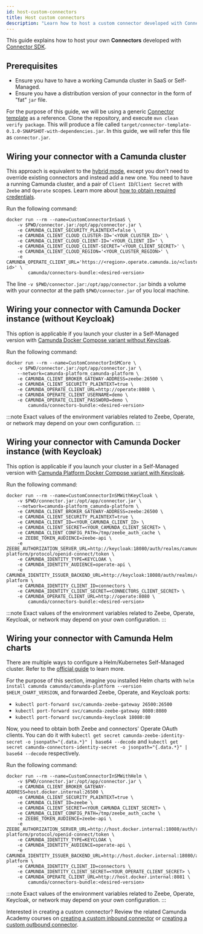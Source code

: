 ```yaml
---
id: host-custom-connectors
title: Host custom connectors
description: "Learn how to host a custom connector developed with Connector SDK."
---
```


This guide explains how to host your own **Connectors** developed with [Connector SDK](/components/connectors/custom-built-connectors/connector-sdk.md).

## Prerequisites

- Ensure you have to have a working Camunda cluster in SaaS or Self-Managed.
- Ensure you have a distribution version of your connector in the form of "fat" `jar` file.

For the purpose of this guide, we will be using a generic [Connector template](https://github.com/camunda/connector-template-outbound)
as a reference. Clone the repository, and execute `mvn clean verify package`.
This will produce a file called `target/connector-template-0.1.0-SNAPSHOT-with-dependencies.jar`. In this guide,
we will refer this file as `connector.jar`.

## Wiring your connector with a Camunda cluster

This approach is equivalent to the [hybrid mode](/components/connectors/use-connectors-in-hybrid-mode.md), except you don't need to override
existing connectors and instead add a new one. You need to have a running Camunda cluster, and a pair
of `Client ID`/`Client Secret` with `Zeebe` and `Operate` scopes.
Learn more about [how to obtain required credentials](/components/console/manage-clusters/manage-api-clients.md).

Run the following command:

```shell
docker run --rm --name=CustomConnectorInSaaS \
    -v $PWD/connector.jar:/opt/app/connector.jar \
    -e CAMUNDA_CLIENT_SECURITY_PLAINTEXT=false \
    -e CAMUNDA_CLIENT_CLOUD_CLUSTER-ID='<YOUR_CLUSTER_ID>' \
    -e CAMUNDA_CLIENT_CLOUD_CLIENT-ID='<YOUR_CLIENT_ID>' \
    -e CAMUNDA_CLIENT_CLOUD_CLIENT-SECRET='<YOUR_CLIENT_SECRET>' \
    -e CAMUNDA_CLIENT_CLOUD_REGION='<YOUR_CLUSTER_REGION>' \
    -e CAMUNDA_OPERATE_CLIENT_URL='https://<region>.operate.camunda.io/<cluster-id>' \
        camunda/connectors-bundle:<desired-version>
```

The line `-v $PWD/connector.jar:/opt/app/connector.jar` binds a volume with your connector at the path `$PWD/connector.jar`
of you local machine.

## Wiring your connector with Camunda Docker instance (without Keycloak)

This option is applicable if you launch your cluster in a Self-Managed version with
[Camunda Docker Compose variant without Keycloak](https://github.com/camunda/camunda-distributions/tree/main/docker-compose).

Run the following command:

```shell
docker run --rm --name=CustomConnectorInSMCore \
    -v $PWD/connector.jar:/opt/app/connector.jar \
    --network=camunda-platform_camunda-platform \
    -e CAMUNDA_CLIENT_BROKER_GATEWAY-ADDRESS=zeebe:26500 \
    -e CAMUNDA_CLIENT_SECURITY_PLAINTEXT=true \
    -e CAMUNDA_OPERATE_CLIENT_URL=http://operate:8080 \
    -e CAMUNDA_OPERATE_CLIENT_USERNAME=demo \
    -e CAMUNDA_OPERATE_CLIENT_PASSWORD=demo \
        camunda/connectors-bundle:<desired-version>
```

:::note
Exact values of the environment variables related to Zeebe, Operate, or network may depend on your own configuration.
:::

## Wiring your connector with Camunda Docker instance (with Keycloak)

This option is applicable if you launch your cluster in a Self-Managed version with
[Camunda Platform Docker Compose variant with Keycloak](https://github.com/camunda/camunda-distributions/tree/main/docker-compose).

Run the following command:

```shell
docker run --rm --name=CustomConnectorInSMWithKeyCloak \
    -v $PWD/connector.jar:/opt/app/connector.jar \
    --network=camunda-platform_camunda-platform \
    -e CAMUNDA_CLIENT_BROKER_GATEWAY-ADDRESS=zeebe:26500 \
    -e CAMUNDA_CLIENT_SECURITY_PLAINTEXT=true \
    -e CAMUNDA_CLIENT_ID=<YOUR_CAMUNDA_CLIENT_ID> \
    -e CAMUNDA_CLIENT_SECRET=<YOUR_CAMUNDA_CLIENT_SECRET> \
    -e CAMUNDA_CLIENT_CONFIG_PATH=/tmp/zeebe_auth_cache \
    -e ZEEBE_TOKEN_AUDIENCE=zeebe-api \
    -e ZEEBE_AUTHORIZATION_SERVER_URL=http://keycloak:18080/auth/realms/camunda-platform/protocol/openid-connect/token \
    -e CAMUNDA_IDENTITY_TYPE=KEYCLOAK \
    -e CAMUNDA_IDENTITY_AUDIENCE=operate-api \
    -e CAMUNDA_IDENTITY_ISSUER_BACKEND_URL=http://keycloak:18080/auth/realms/camunda-platform \
    -e CAMUNDA_IDENTITY_CLIENT_ID=connectors \
    -e CAMUNDA_IDENTITY_CLIENT_SECRET=<CONNECTORS_CLIENT_SECRET> \
    -e CAMUNDA_OPERATE_CLIENT_URL=http://operate:8080 \
        camunda/connectors-bundle:<desired-version>
```

:::note
Exact values of the environment variables related to Zeebe, Operate, Keycloak, or network may depend on
your own configuration.
:::

## Wiring your connector with Camunda Helm charts

There are multiple ways to configure a Helm/Kubernetes Self-Managed cluster.
Refer to the [official guide](/self-managed/setup/overview.md) to learn more.

For the purpose of this section, imagine you installed Helm charts with `helm install camunda camunda/camunda-platform --version $HELM_CHART_VERSION`,
and forwarded Zeebe, Operate, and Keycloak ports:

- `kubectl port-forward svc/camunda-zeebe-gateway 26500:26500`
- `kubectl port-forward svc/camunda-zeebe-gateway 8080:8080`
- `kubectl port-forward svc/camunda-keycloak 18080:80`

Now, you need to obtain both Zeebe and connectors' Operate OAuth clients. You can do it with `kubectl get secret camunda-zeebe-identity-secret -o jsonpath="{.data.*}" | base64 --decode`
and `kubectl get secret camunda-connectors-identity-secret -o jsonpath="{.data.*}" | base64 --decode` respectively.

Run the following command:

```shell
docker run --rm --name=CustomConnectorInSMWithHelm \
    -v $PWD/connector.jar:/opt/app/connector.jar \
    -e CAMUNDA_CLIENT_BROKER_GATEWAY-ADDRESS=host.docker.internal:26500 \
    -e CAMUNDA_CLIENT_SECURITY_PLAINTEXT=true \
    -e CAMUNDA_CLIENT_ID=zeebe \
    -e CAMUNDA_CLIENT_SECRET=<YOUR_CAMUNDA_CLIENT_SECRET> \
    -e CAMUNDA_CLIENT_CONFIG_PATH=/tmp/zeebe_auth_cache \
    -e ZEEBE_TOKEN_AUDIENCE=zeebe-api \
    -e ZEEBE_AUTHORIZATION_SERVER_URL=http://host.docker.internal:18080/auth/realms/camunda-platform/protocol/openid-connect/token \
    -e CAMUNDA_IDENTITY_TYPE=KEYCLOAK \
    -e CAMUNDA_IDENTITY_AUDIENCE=operate-api \
    -e CAMUNDA_IDENTITY_ISSUER_BACKEND_URL=http://host.docker.internal:18080/auth/realms/camunda-platform \
    -e CAMUNDA_IDENTITY_CLIENT_ID=connectors \
    -e CAMUNDA_IDENTITY_CLIENT_SECRET=<YOUR_OPERATE_CLIENT_SECRET> \
    -e CAMUNDA_OPERATE_CLIENT_URL=http://host.docker.internal:8081 \
        camunda/connectors-bundle:<desired-version>
```

:::note
Exact values of the environment variables related to Zeebe, Operate, Keycloak, or network may depend on
your own configuration.
:::

Interested in creating a custom connector? Review the related Camunda Academy courses on [creating a custom inbound connector](https://academy.camunda.com/c8-custom-inbound-connectors) or [creating a custom outbound connector](https://academy.camunda.com/c8-custom-outbound-connectors).
